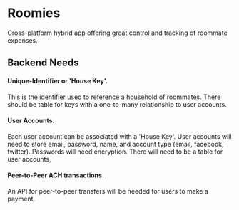 # Roomies

Cross-platform hybrid app offering great control and tracking of roommate expenses.

## Backend Needs

#### Unique-Identifier or 'House Key'.
This is the identifier used to reference a household of roommates. There should be table for keys with a one-to-many relationship to user accounts.
#### User Accounts. 
Each user account can be associated with a 'House Key'. User accounts will need to store email, password, name, and account type (email, facebook, twitter). Passwords will need encryption. There will need to be a table for user accounts, 
#### Peer-to-Peer ACH transactions. 
An API for peer-to-peer transfers will be needed for users to make a payment.
